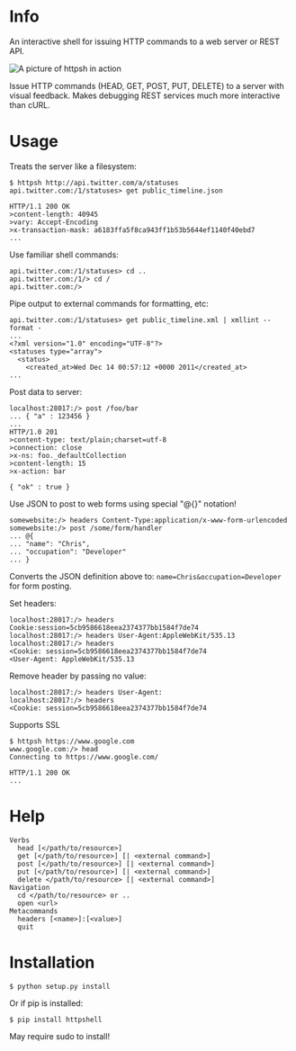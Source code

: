 # Info

An interactive shell for issuing HTTP commands to a web server or REST API.

![A picture of httpsh in action](http://i.imgur.com/3RPIS.png)

Issue HTTP commands (HEAD, GET, POST, PUT, DELETE) to a server with visual
feedback.   Makes debugging REST services much more interactive than cURL.

# Usage

Treats the server like a filesystem:

```
$ httpsh http://api.twitter.com/a/statuses
api.twitter.com:/1/statuses> get public_timeline.json

HTTP/1.1 200 OK
>content-length: 40945
>vary: Accept-Encoding
>x-transaction-mask: a6183ffa5f8ca943ff1b53b5644ef1140f40ebd7
...
```

Use familiar shell commands:

```
api.twitter.com:/1/statuses> cd ..
api.twitter.com:/1/> cd /
api.twitter.com:/>
```

Pipe output to external commands for formatting, etc:

```
api.twitter.com:/1/statuses> get public_timeline.xml | xmllint --format -
...
<?xml version="1.0" encoding="UTF-8"?>
<statuses type="array">
  <status>
    <created_at>Wed Dec 14 00:57:12 +0000 2011</created_at>
...
```

Post data to server:

```
localhost:28017:/> post /foo/bar
... { "a" : 123456 }
... 
HTTP/1.0 201 
>content-type: text/plain;charset=utf-8
>connection: close
>x-ns: foo._defaultCollection
>content-length: 15
>x-action: bar

{ "ok" : true }
```

Use JSON to post to web forms using special "@{}" notation!

```
somewebsite:/> headers Content-Type:application/x-www-form-urlencoded
somewebsite:/> post /some/form/handler
... @{
... "name": "Chris",
... "occupation": "Developer"  
... }
```

Converts the JSON definition above to: `name=Chris&occupation=Developer` for
form posting.

Set headers:

```
localhost:28017:/> headers Cookie:session=5cb9586618eea2374377bb1584f7de74
localhost:28017:/> headers User-Agent:AppleWebKit/535.13
localhost:28017:/> headers
<Cookie: session=5cb9586618eea2374377bb1584f7de74
<User-Agent: AppleWebKit/535.13
```

Remove header by passing no value:

```
localhost:28017:/> headers User-Agent:
localhost:28017:/> headers
<Cookie: session=5cb9586618eea2374377bb1584f7de74
```

Supports SSL

```
$ httpsh https://www.google.com
www.google.com:/> head
Connecting to https://www.google.com/

HTTP/1.1 200 OK
...
```

# Help

```
Verbs
  head [</path/to/resource>]
  get [</path/to/resource>] [| <external command>]
  post [</path/to/resource>] [| <external command>]
  put [</path/to/resource>] [| <external command>]
  delete </path/to/resource> [| <external command>]
Navigation
  cd </path/to/resource> or ..
  open <url>
Metacommands
  headers [<name>]:[<value>]
  quit
```

# Installation

    $ python setup.py install

Or if pip is installed:

    $ pip install httpshell

May require sudo to install!
